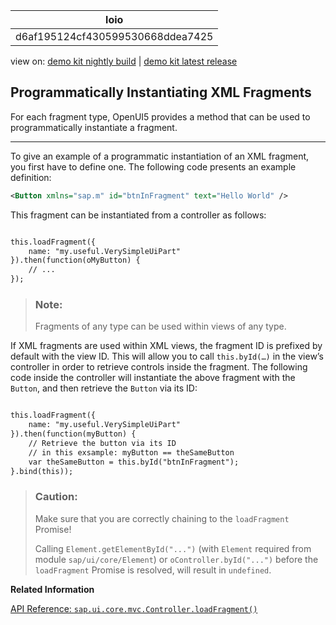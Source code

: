 <!-- loiod6af195124cf430599530668ddea7425 -->

| loio |
| -----|
| d6af195124cf430599530668ddea7425 |

<div id="loio">

view on: [demo kit nightly build](https://sdk.openui5.org/nightly/#/topic/d6af195124cf430599530668ddea7425) | [demo kit latest release](https://sdk.openui5.org/topic/d6af195124cf430599530668ddea7425)</div>

## Programmatically Instantiating XML Fragments

For each fragment type, OpenUI5 provides a method that can be used to programmatically instantiate a fragment.

***

To give an example of a programmatic instantiation of an XML fragment, you first have to define one. The following code presents an example definition:

```xml
<Button xmlns="sap.m" id="btnInFragment" text="Hello World" />
```

This fragment can be instantiated from a controller as follows:

```xml

this.loadFragment({
    name: "my.useful.VerySimpleUiPart"
}).then(function(oMyButton) {
    // ...
});
```

> ### Note:  
> Fragments of any type can be used within views of any type.

If XML fragments are used within XML views, the fragment ID is prefixed by default with the view ID. This will allow you to call `this.byId(…)` in the view’s controller in order to retrieve controls inside the fragment. The following code inside the controller will instantiate the above fragment with the `Button`, and then retrieve the `Button` via its ID:

```xml

this.loadFragment({
    name: "my.useful.VerySimpleUiPart"
}).then(function(myButton) {
    // Retrieve the button via its ID
    // in this exsample: myButton == theSameButton
    var theSameButton = this.byId("btnInFragment");
}.bind(this));
```

> ### Caution:  
> Make sure that you are correctly chaining to the `loadFragment` Promise!
> 
> Calling `Element.getElementById("...")` \(with `Element` required from module `sap/ui/core/Element`\) or `oController.byId("...")` before the `loadFragment` Promise is resolved, will result in `undefined`.

**Related Information**  


[API Reference: `sap.ui.core.mvc.Controller.loadFragment()`](https://sdk.openui5.org/api/sap.ui.core.mvc.Controller/methods/loadFragment)

